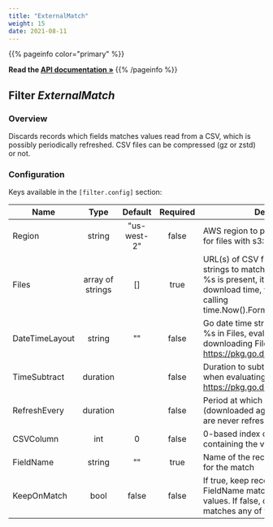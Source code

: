 ```yaml
---
title: "ExternalMatch"
weight: 15
date: 2021-08-11
---
```

{{% pageinfo color="primary" %}}

**Read the [API documentation &raquo;](https://pkg.go.dev/github.com/AdRoll/baker/filter#ExternalMatch)**
{{% /pageinfo %}}

## Filter *ExternalMatch*

### Overview
Discards records which fields matches values read from a CSV, which is possibly periodically refreshed. CSV files can be compressed (gz or zstd) or not.

### Configuration

Keys available in the `[filter.config]` section:

|Name|Type|Default|Required|Description|
|----|:--:|:-----:|:------:|-----------|
| Region| string| "us-west-2"| false| AWS region to pass to S3 client (only for files with s3:// prefix)|
| Files| array of strings| []| true| URL(s) of CSV file(s) containing the strings to match (s3[n]:// or file://). If %s is present, it's replaced, at download time, with the result of calling time.Now().Format(DateTimeLayout).|
| DateTimeLayout| string| ""| false| Go date time string layout replacing %s in Files, evaluated just before downloading Files. See https://pkg.go.dev/time#Time.Format|
| TimeSubtract| duration| | false| Duration to subtract from time.Now() when evaluating DateTimeLayout. See https://pkg.go.dev/time#ParseDuration|
| RefreshEvery| duration| | false| Period at which Files are refreshed (downloaded again), if not set, Files are never refreshed|
| CSVColumn| int| 0| false| 0-based index of the CSV column containing the values to consider|
| FieldName| string| ""| true| Name of the record field to consider for the match|
| KeepOnMatch| bool| false| false| If true, keep records if field at FieldName matches any of the CSV values. If false, discard records if field matches any of the CSV values.|

